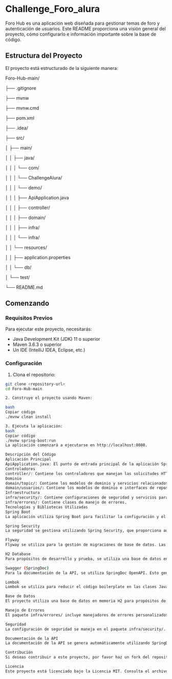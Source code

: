 # Challenge_Foro_alura

Foro Hub es una aplicación web diseñada para gestionar temas de foro y autenticación de usuarios. Este README proporciona una visión general del proyecto, cómo configurarlo e información importante sobre la base de código.

## Estructura del Proyecto

El proyecto está estructurado de la siguiente manera:

Foro-Hub-main/

├── .gitignore

├── mvnw

├── mvnw.cmd

├── pom.xml

├── .idea/

├── src/

│ ├── main/

│ │ ├── java/

│ │ │ └── com/

│ │ │ └── ChallengeAlura/

│ │ │ └── demo/

│ │ │ ├── ApiApplication.java

│ │ │ ├── controller/

│ │ │ ├── domain/

│ │ │ ├── infra/

│ │ │ └── infra/

│ │ └── resources/

│ │ ├── application.properties

│ │ └── db/

│ └── test/

└── README.md


## Comenzando

### Requisitos Previos

Para ejecutar este proyecto, necesitarás:

- Java Development Kit (JDK) 11 o superior
- Maven 3.6.3 o superior
- Un IDE (IntelliJ IDEA, Eclipse, etc.)

### Configuración

1. Clona el repositorio:

```bash
git clone <repository-url>
cd Foro-Hub-main

2. Construye el proyecto usando Maven:

bash
Copiar código
./mvnw clean install

3. Ejecuta la aplicación:
bash
Copiar código
./mvnw spring-boot:run
La aplicación comenzará a ejecutarse en http://localhost:8080.

Descripción del Código
Aplicación Principal
ApiApplication.java: El punto de entrada principal de la aplicación Spring Boot.
Controladores
controller/: Contiene los controladores que manejan las solicitudes HTTP para temas y autenticación.
Dominio
domain/topic/: Contiene los modelos de dominio y servicios relacionados con los temas del foro.
domain/usuarios/: Contiene los modelos de dominio e interfaces de repositorio para la gestión de usuarios.
Infraestructura
infra/security/: Contiene configuraciones de seguridad y servicios para manejar la autenticación y autorización.
infra/errores/: Contiene clases de manejo de errores.
Tecnologías y Bibliotecas Utilizadas
Spring Boot
La aplicación utiliza Spring Boot para facilitar la configuración y el desarrollo de aplicaciones Java. Spring Boot permite crear aplicaciones independientes y productivas con un mínimo esfuerzo.

Spring Security
La seguridad se gestiona utilizando Spring Security, que proporciona autenticación y autorización a la aplicación. La autenticación se realiza mediante tokens JWT.

Flyway
Flyway se utiliza para la gestión de migraciones de base de datos. Las migraciones se encuentran en el directorio src/main/resources/db/migration/ y se ejecutan automáticamente al iniciar la aplicación.

H2 Database
Para propósitos de desarrollo y prueba, se utiliza una base de datos en memoria H2. Esto facilita la configuración y no requiere una instancia de base de datos externa.

Swagger (SpringDoc)
Para la documentación de la API, se utiliza SpringDoc OpenAPI. Esto genera automáticamente la documentación de la API y proporciona una interfaz gráfica para interactuar con ella.

Lombok
Lombok se utiliza para reducir el código boilerplate en las clases Java. Proporciona anotaciones para generar automáticamente métodos getters, setters, constructores y más.

Base de Datos
El proyecto utiliza una base de datos en memoria H2 para propósitos de desarrollo y prueba. El esquema de la base de datos está definido en el directorio src/main/resources/db/migration/ utilizando migraciones de Flyway.

Manejo de Errores
El paquete infra/errores/ incluye manejadores de errores personalizados para gestionar excepciones de la aplicación y proporcionar respuestas de error significativas.

Seguridad
La configuración de seguridad se maneja en el paquete infra/security/. Incluye autenticación basada en tokens utilizando JWT.

Documentación de la API
La documentación de la API se genera automáticamente utilizando SpringDoc OpenAPI y está disponible en http://localhost:8080/swagger-ui.html cuando la aplicación está en ejecución.

Contribución
Si deseas contribuir a este proyecto, por favor haz un fork del repositorio y envía un pull request con tus cambios.

Licencia
Este proyecto está licenciado bajo la Licencia MIT. Consulta el archivo LICENSE para más detalles.
